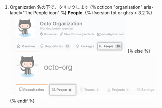 1. Organization 名の下で、クリックします
{% octicon "organization" aria-label="The People icon" %} **People**.
  {% ifversion fpt or ghes > 3.2 %}
  ![人タブ](/assets/images/help/organizations/organization-people-tab-with-overview-tab.png)
  {% else %}
  ![人タブ](/assets/images/help/organizations/organization-people-tab.png)
  {% endif %}
